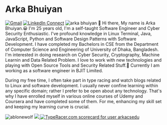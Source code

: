 # Arka Bhuiyan

[![Gmail](https://img.shields.io/badge/%20-Send%20Mail-black?color=14171A&labelColor=ef5350&logo=gmail&logoColor=ffffff)](mailto:arkabhuiyancsedu@gmail.com?subject=From%20GitHub&body=Hi,%20there.%20Found%20you%20from%20GitHub.)
[![LinkedIn Connect](https://img.shields.io/badge/%20-Connect-black?color=14171A&labelColor=212121&logo=linkedin&logoColor=ffffff)](https://www.linkedin.com/in/arka-bhuiyan-2978291b0/) <img src="https://komarev.com/ghpvc/?username=ablonewolf" alt="arka bhuiyan" />
:wave: Hi there, My name is Arka Bhuiyan.😀 I'm 25 years old, I'm a self-taught Software Engineer and Cyber Security Enthusiastic.
I've profound knowledge in Linux Terminal, Java, JavaScript, Python and Software Design Patterns with Software Development. 
I have completed my Bachelors in CSE from the Department of Computer Science and Engineering of University of Dhaka, Bangladesh. 
I'm interested in doing research on Cyber Security, Cryptography, Machine Learnin and Data Related Problem. 
I love to work with new technologies and playing with Open Source Tools and Security Related Stuff.🤖
Currently I am working as a software engineer in BJIT Limited.

During my free time, I often take part in type racing and watch blogs related to Linux and software development. I usually never confine learning within any specific domain; rather I prefer to be open about any technology. That's why I have enrolled myself in various online courses of Udemy and Coursera and have completed some of them. For me, enhancing my skill set and keeping my learning curve is crucial.

<p align="left">
<img src="https://github-readme-stats.vercel.app/api?username=ablonewolf&theme=Cyberpunk&show_icons=true" alt="ablonewolf" />
<a href="https://github.com/ablonewolf"> <img src="https://github-readme-stats.anuraghazra1.vercel.app/api/top-langs/?username=ablonewolf&layout=compact&theme=Cyberpunk" />
</a>
<a href="https://data.typeracer.com/pit/profile?user=arkacsedu&ref=badge" target="_top"><img src="https://data.typeracer.com/misc/badge?user=arkacsedu" border="0" alt="TypeRacer.com scorecard for user arkacsedu"/></a>
</p>
